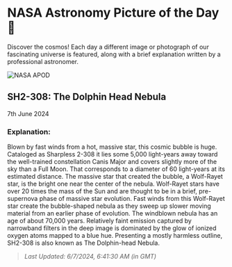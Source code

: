 
  # NASA Astronomy Picture of the Day 🌌

  Discover the cosmos! Each day a different image or photograph of our fascinating universe is featured, along with a brief explanation written by a professional astronomer.

![NASA APOD](https://apod.nasa.gov/apod/image/2406/DolphinNebulaHOO_2048.jpg)

## SH2-308: The Dolphin Head Nebula

7th June 2024

### Explanation: 

Blown by fast winds from a hot, massive star, this cosmic bubble is huge. Cataloged as Sharpless 2-308 it lies some 5,000 light-years away toward the well-trained constellation Canis Major and covers slightly more of the sky than a Full Moon. That corresponds to a diameter of 60 light-years at its estimated distance. The massive star that created the bubble, a Wolf-Rayet star, is the bright one near the center of the nebula. Wolf-Rayet stars have over 20 times the mass of the Sun and are thought to be in a brief, pre-supernova phase of massive star evolution. Fast winds from this Wolf-Rayet star create the bubble-shaped nebula as they sweep up slower moving material from an earlier phase of evolution. The windblown nebula has an age of about 70,000 years. Relatively faint emission captured by narrowband filters in the deep image is dominated by the glow of ionized oxygen atoms mapped to a blue hue. Presenting a mostly harmless outline, SH2-308 is also known as The Dolphin-head Nebula.

> _Last Updated: 6/7/2024, 6:41:30 AM (in GMT)_
